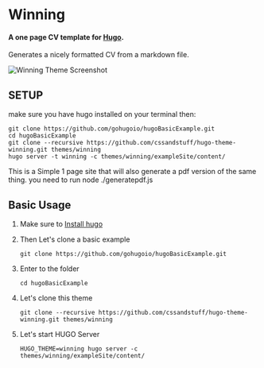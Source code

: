 # Winning
#### A one page CV template for [Hugo](http://gohugo.io/).
Generates a nicely formatted CV from a markdown file.

![Winning Theme Screenshot](https://github.com/cssandstuff/hugo-theme-winning/blob/master/images/screenshot.png)

## SETUP
make sure you have hugo installed on your terminal then:

```
git clone https://github.com/gohugoio/hugoBasicExample.git
cd hugoBasicExample
git clone --recursive https://github.com/cssandstuff/hugo-theme-winning.git themes/winning
hugo server -t winning -c themes/winning/exampleSite/content/
```

This is a Simple 1 page site that will also generate a pdf version of the same thing. you need to run node ./generatepdf.js

## Basic Usage
1. Make sure to [Install hugo](https://gohugo.io/getting-started/installing/)
2. Then Let's clone a basic example

   ```git clone https://github.com/gohugoio/hugoBasicExample.git```
3. Enter to the folder

   ```cd hugoBasicExample```
4. Let's clone this theme

   ```git clone --recursive https://github.com/cssandstuff/hugo-theme-winning.git themes/winning```

5. Let's start HUGO Server

   ```HUGO_THEME=winning hugo server -c themes/winning/exampleSite/content/```
